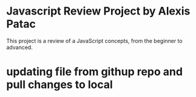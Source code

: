 # Javascript Review Project by Alexis Patac
This project is a review of a JavaScript concepts, from the beginner to advanced.
# updating file from githup repo and pull changes to local